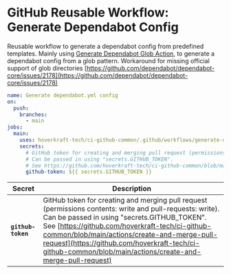 <!-- start title -->

# GitHub Reusable Workflow: Generate Dependabot Config

<!-- end title -->
<!-- start description -->

Reusable workflow to generate a dependabot config from predefined templates.
Mainly using [Generate Dependabot Glob Action](https://github.com/marketplace/actions/generate-dependabot-glob), to generate a dependabot config from a glob pattern.
Workaround for missing official support of glob directories [https://github.com/dependabot/dependabot-core/issues/2178](https://github.com/dependabot/dependabot-core/issues/2178)

<!-- end description -->
<!-- start contents -->
<!-- end contents -->
<!-- start usage -->

```yaml
name: Generate dependabot.yml config
on:
  push:
    branches:
      - main
jobs:
  main:
    uses: hoverkraft-tech/ci-github-common/.github/workflows/generate-dependabot-config.yml@0.3.4
    secrets:
      # GitHub token for creating and merging pull request (permissions contents: write and pull-requests: write).
      # Can be passed in using "secrets.GITHUB_TOKEN".
      # See https://github.com/hoverkraft-tech/ci-github-common/blob/main/actions/create-and-merge-pull-request
      github-token: ${{ secrets.GITHUB_TOKEN }}
```

<!-- end usage -->
<!-- start secrets -->

| **Secret**                    | **Description**                                                                                                                                                                                                                                                                                                                                                          |
| ----------------------------- | ------------------------------------------------------------------------------------------------------------------------------------------------------------------------------------------------------------------------------------------------------------------------------------------------------------------------------------------------------------------------ |
| **<code>github-token</code>** | GitHub token for creating and merging pull request (permissions contents: write and pull-requests: write). Can be passed in using "secrets.GITHUB_TOKEN". See [https://github.com/hoverkraft-tech/ci-github-common/blob/main/actions/create-and-merge-pull-request](https://github.com/hoverkraft-tech/ci-github-common/blob/main/actions/create-and-merge-pull-request) |

<!-- end secrets -->
<!-- start inputs -->

<!-- end inputs -->

<!-- start outputs -->
<!-- end outputs -->
<!-- start [.github/ghadocs/examples/] -->
<!-- end [.github/ghadocs/examples/] -->

